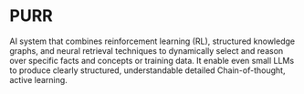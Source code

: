 # PURR
AI system that combines reinforcement learning (RL), structured knowledge graphs, and neural retrieval techniques to dynamically select and reason over specific facts and concepts or training data. It enable even small LLMs to produce clearly structured, understandable detailed Chain-of-thought, active learning. 
